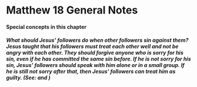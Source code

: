 
# Matthew 18 General Notes 
#### Special concepts in this chapter  
##### What should Jesus' followers do when other followers sin against them?  Jesus taught that his followers must treat each other well and not be angry with each other. They should forgive anyone who is sorry for his sin, even if he has committed the same sin before. If he is not sorry for his sin, Jesus' followers should speak with him alone or in a small group. If he is still not sorry after that, then Jesus' followers can treat him as guilty. (See:  and ) 